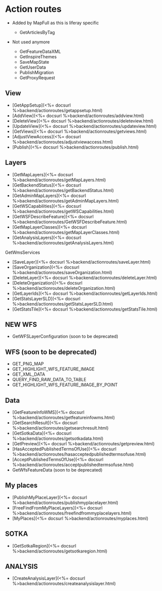 # Action routes

* Added by MapFull as this is liferay specific
    - GetArticlesByTag

* Not used anymore
    - GetFeatureDataXML
    - GetInspireThemes
    - SaveMapState
    - GetUserData
    - PublishMigration
    - GetProxyRequest

## View
- [GetAppSetup](<%= docsurl %>backend/actionroutes/getappsetup.html)
- [AddView](<%= docsurl %>backend/actionroutes/addview.html)
- [DeleteView](<%= docsurl %>backend/actionroutes/deleteview.html)
- [UpdateView](<%= docsurl %>backend/actionroutes/updateview.html)
- [GetViews](<%= docsurl %>backend/actionroutes/getviews.html)
- [AdjustViewAccess](<%= docsurl %>backend/actionroutes/adjustviewaccess.html)
- [Publish](<%= docsurl %>backend/actionroutes/publish.html)

## Layers
- [GetMapLayers](<%= docsurl %>backend/actionroutes/getMapLayers.html)
- [GetBackendStatus](<%= docsurl %>backend/actionroutes/getBackendStatus.html)
- [GetAdminMapLayers](<%= docsurl %>backend/actionroutes/getAdminMapLayers.html)
- [GetWSCapabilities](<%= docsurl %>backend/actionroutes/getWSCapabilities.html)
- [GetWSFDescribeFeature](<%= docsurl %>backend/actionroutes/GetWSFDescribeFeature.html)
- [GetMapLayerClasses](<%= docsurl %>backend/actionroutes/getMapLayerClasses.html)
- [GetAnalysisLayers](<%= docsurl %>backend/actionroutes/getAnalysisLayers.html)

GetWmsServices
- [SaveLayer](<%= docsurl %>backend/actionroutes/saveLayer.html)
- [SaveOrganization](<%= docsurl %>backend/actionroutes/saveOrganization.html)
- [DeleteLayer](<%= docsurl %>backend/actionroutes/deleteLayer.html)
- [DeleteOrganization](<%= docsurl %>backend/actionroutes/deleteOrganization.html)
- [GetLayerIds](<%= docsurl %>backend/actionroutes/getLayerIds.html)
- [GetStatsLayerSLD](<%= docsurl %>backend/actionroutes/getStatsLayerSLD.html)
- [GetStatsTile](<%= docsurl %>backend/actionroutes/getStatsTile.html)

## NEW WFS
- GetWFSLayerConfiguration (soon to be deprecated)

## WFS (soon to be deprecated)
- GET\_PNG\_MAP 
- GET\_HIGHLIGHT\_WFS\_FEATURE\_IMAGE
- GET\_XML\_DATA
- QUERY\_FIND\_RAW\_DATA\_TO\_TABLE
- GET\_HIGHLIGHT\_WFS\_FEATURE\_IMAGE\_BY\_POINT

## Data
- [GetFeatureInfoWMS](<%= docsurl %>backend/actionroutes/getfeatureinfowms.html)
- [GetSearchResult](<%= docsurl %>backend/actionroutes/getsearchresult.html)
- [GetSotkaData](<%= docsurl %>backend/actionroutes/getsotkadata.html)
- [GetPreview](<%= docsurl %>backend/actionroutes/getpreview.html)
- [HasAcceptedPublishedTermsOfUse](<%= docsurl %>backend/actionroutes/hasacceptedpublishedtermsofuse.html)
- [AcceptPublishedTermsOfUse](<%= docsurl %>backend/actionroutes/acceptpublishedtermsofuse.html)
- GetWfsFeatureData (soon to be deprecated)

## My places
- [PublishMyPlaceLayer](<%= docsurl %>backend/actionroutes/publishmyplacelayer.html)
- [FreeFindFromMyPlaceLayers](<%= docsurl %>backend/actionroutes/freefindfrommyplacelayers.html)
- [MyPlaces](<%= docsurl %>backend/actionroutes/myplaces.html)

## SOTKA
- [GetSotkaRegion](<%= docsurl %>backend/actionroutes/getsotkaregion.html)

## ANALYSIS
- [CreateAnalysisLayer](<%= docsurl %>backend/actionroutes/createanalysislayer.html)


